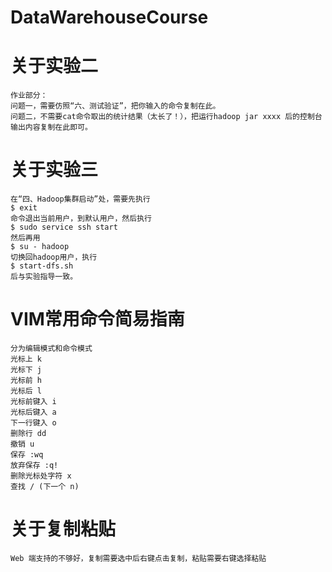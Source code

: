 # DataWarehouseCourse

# 关于实验二
	作业部分：
	问题一，需要仿照“六、测试验证”，把你输入的命令复制在此。
	问题二，不需要cat命令取出的统计结果（太长了！），把运行hadoop jar xxxx 后的控制台输出内容复制在此即可。

# 关于实验三
	在“四、Hadoop集群启动”处，需要先执行
	$ exit
	命令退出当前用户，到默认用户，然后执行
	$ sudo service ssh start
	然后再用
	$ su - hadoop
	切换回hadoop用户，执行
	$ start-dfs.sh
	后与实验指导一致。

# VIM常用命令简易指南
	分为编辑模式和命令模式
	光标上 k
	光标下 j
	光标前 h
	光标后 l
	光标前键入 i
	光标后键入 a
	下一行键入 o
	删除行 dd
	撤销 u
	保存 :wq
	放弃保存 :q!
	删除光标处字符 x
	查找 / (下一个 n)

# 关于复制粘贴
	Web 端支持的不够好，复制需要选中后右键点击复制，粘贴需要右键选择粘贴
